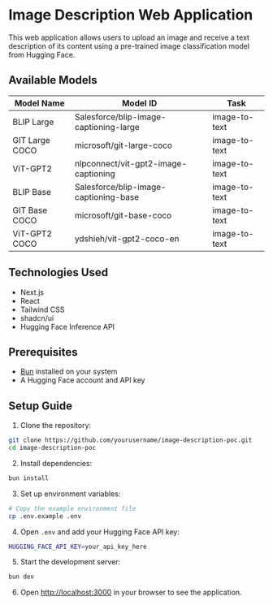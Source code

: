 # Image Description Web Application

This web application allows users to upload an image and receive a text description of its content using a pre-trained image classification model from Hugging Face.

## Available Models

| Model Name     | Model ID                               | Task          |
| -------------- | -------------------------------------- | ------------- |
| BLIP Large     | Salesforce/blip-image-captioning-large | image-to-text |
| GIT Large COCO | microsoft/git-large-coco               | image-to-text |
| ViT-GPT2       | nlpconnect/vit-gpt2-image-captioning   | image-to-text |
| BLIP Base      | Salesforce/blip-image-captioning-base  | image-to-text |
| GIT Base COCO  | microsoft/git-base-coco                | image-to-text |
| ViT-GPT2 COCO  | ydshieh/vit-gpt2-coco-en               | image-to-text |

## Technologies Used

- Next.js
- React
- Tailwind CSS
- shadcn/ui
- Hugging Face Inference API

## Prerequisites

- [Bun](https://bun.sh/) installed on your system
- A Hugging Face account and API key

## Setup Guide

1. Clone the repository:

```bash
git clone https://github.com/yourusername/image-description-poc.git
cd image-description-poc
```

2. Install dependencies:

```bash
bun install
```

3. Set up environment variables:

```bash
# Copy the example environment file
cp .env.example .env
```

4. Open `.env` and add your Hugging Face API key:

```bash
HUGGING_FACE_API_KEY=your_api_key_here
```

5. Start the development server:

```bash
bun dev
```

6. Open [http://localhost:3000](http://localhost:3000) in your browser to see the application.
